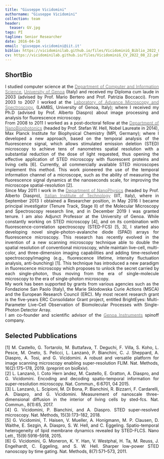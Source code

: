```yaml
---
title: "Giuseppe Vicidomini"
authorname: "Giuseppe Vicidomini"
collection: team
header:
  teaser: GV.jpg
tags: PI
tagline: Senior Researcher
date: 2016-04-16
email: 'giuseppe.vicidomini@iit.it'
biblio: https://vicidominilab.github.io/files/VicidominiG_Biblio_2022_08_13.pdf
cv: https://vicidominilab.github.io/files/VicidominiG_CV_2022_08_22.pdf
---
```


<h2>ShortBio</h2>
<p align= "justify">
I studied computer science at the <a href="https://www.dibris.unige.it"><span style="color:gray">Department of Computer and Information Science</span></a>, <a href="https://unige.it/en/"><span style="color:gray">University of Genoa</span></a> (Italy) and received my Diploma cum laude in 2003 (advised by Prof. Mario Bertero and Prof. Patrizia Boccacci). From 2003 to 2007 I worked at the <a href="http://www.lambs.it"><span style="color:gray">Laboratory of Advance Microscopy and Spectroscopy</span></a>, (LAMBS, University of Genoa, Italy); where I received my Ph.D (advised by Prof. Alberto Diaspro) about image processing and analysis for fluorescence microscopy.
<br>
From 2008 to 2011 I worked as a post-doctoral fellow at the <a href="https://www.mpibpc.mpg.de/hell/"><span style="color:gray">Department of NanoBiophotonics</span></a> (headed by Prof. Stefan W. Hell, Nobel Laureate in 2014), Max Planck Institute for Biophysical Chemistry (MPI, Germany); where I developed a new approach, based on the temporal analysis of the fluorescence signal, which allows stimulated emission deletion (STED) microscopy to achieve tens of nanometres spatial resolution with a substantial reduction of the dose of light requested, thus opening the effective application of STED microscopy with fluorescent proteins and living cells [6]. Currently, all commercially available STED microscopes implement this method. This work pioneered the use of the temporal information channel of a microscope, such as the ability of measuring the fluorescence signal dynamics at the nanoseconds scale, for improving the microscope spatial-resolution [2].
<br>
Since May 2011 I work in the <a href="https://www.iit.it/research/lines/nanoscopy-nic-iit"><span style="color:gray">Department of NanoPhysics</span></a> (headed by Prof. Alberto Diaspro), <a href="https://www.iit.it/"><span style="color:gray">Italian Institute of Technology</span></a> (IIT, Italy), where in September 2013 I obtained a Researcher position, in May 2016 I became principal investigator (Tenure Track, Stage II) of the Molecular Microscopy and Spectroscopy research line, and in December 2019 I was granted tenure. I am also Adjunct Professor at the University of Genoa. While constantly working on STED microscopy [4], and on its combination with fluorescence-correlation spectroscopy (STED-FCS) [5, 3], I started also developing novel single-photon-avalanche diode (SPAD) arrays for fluorescence microscopy. This research has recently evolved in the invention of a new scanning microscopy technique able to double the spatial resolution of conventional microscopy, while maintain live-cell, multi-color, and three-dimension imaging capabilities and adding time-resolved spectroscopy/imaging (e.g., fluorescence lifetime, intensity fluctuation analysis, anti-bunching) [1]. This technique has introduced a new paradigm in fluorescence microscopy which proposes to unlock the secret carried by each single-photon, thus moving from the era of single-molecule microscopy to the era of single-photon microscopy. 
<br>
My work has been supported by grants from various agencies such as the Fondazione San Paolo (Italy), the Marie Sklodowska Curie Actions (MSCA) and the European Research Council (ERC). My most recent research grant is the five-years ERC Consolidator Grant project, entitled BrightEyes: Multi-Parameter Live-Cell Observation of Biomolecular Processes with Single-Photon Detector Array.
<br>
I am co-founder and scientific advisor of the <a href="https://www.genoainstruments.com"><span style="color:gray">Genoa Instruments</span></a> spinoff company. 
  
<h2>Selected Pubblications</h2>
<p align= "justify">
[1] M. Castello, G. Tortarolo, M. Buttafava, T. Deguchi, F. Villa, S. Koho, L. Pesce, M. Oneto, S. Pelicci, L. Lanzanò, P. Bianchini, C. J. Sheppard, A. Diaspro, A. Tosi, and G. Vicidomini. A robust and versatile platform for image scanning microscopy enabling super-resolution FLIM. Nat. Methods, 16(2):175–178, 2019. (preprint on bioRxiv).
<br>
[2] L. Lanzanò, I. Coto Hern ́andez, M. Castello, E. Gratton, A. Diaspro, and G. Vicidomini. Encoding and decoding spatio-temporal information for super-resolution microscopy. Nat. Commun., 6:6701, 04 2015.
<br>
[3] L. Lanzanò, L. Scipioni, M. Di Bona, P. Bianchini, R. Bizzarri, F. Cardarelli, A. Diaspro, and G. Vicidomini. Measurement of nanoscale three-dimensional diffusion in the interior of living cells by sted-fcs. Nat. Commun., 8(1):65, 2017.
<br>
[4] G. Vicidomini, P. Bianchini, and A. Diaspro. STED super-resolved microscopy. Nat. Methods, 15(3):173–182, 2018.
<br>
[5] G. Vicidomini, T. Haisen, V. Mueller, A. Honigmann, M. P. Clausen, D. Waithe, E. Sezgin, A. Diaspro, S. W. Hell, and C. Eggeling. Spatio-temporal heterogeneity of lipid membrane dynamics revealed by STED-FLCS. Nano Lett., 15(9):5916–5918, 2015.
<br>
[6] G. Vicidomini, G. Moneron, K. Y. Han, V. Westphal, H. Ta, M. Reuss, J. Engelhardt, C. Eggeling, and S. W. Hell. Sharper low-power STED nanoscopy by time gating. Nat. Methods, 8(7):571–573, 2011.


  

